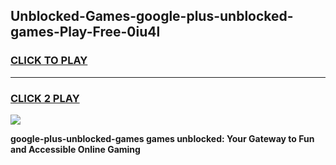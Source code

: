 
## Unblocked-Games-google-plus-unblocked-games-Play-Free-0iu4l
<h3>
<a href="https://premium76.site?title=google-plus-unblocked-games&ref=18A">CLICK TO PLAY</a></h3>
<hr>

<h3>
<a href="https://premium76.site?title=google-plus-unblocked-games&ref=18A">CLICK 2 PLAY</a>
  
</h3>

<a href="https://premium76.site?title=google-plus-unblocked-games&ref=18A"><img src="https://clearcache.store/games.png"></a>


**google-plus-unblocked-games games unblocked: Your Gateway to Fun and Accessible Online Gaming**
